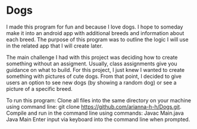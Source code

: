 # Dogs

I made this program for fun and because I love dogs. I hope to someday make it into an android app with additional breeds and information about each breed. The purpose of this program was to outline the logic I will use in the related app that I will create later. 

The main challenge I had with this project was deciding how to create something without an assigment. Usually, class assignments give you guidance on what to build. For this project, I just knew I wanted to create something with pictures of cute dogs. From that point, I decided to give users an option to see new dogs (by showing a random dog) or see a picture of a specific breed. 

To run this program: 
Clone all files into the same directory on your machine using command line:
git clone https://github.com/arianna-h-h/Dogs.git. 
Compile and run in the command line using commands:
Javac Main.java
Java Main 
Enter input via keyboard into the command line when prompted. 
